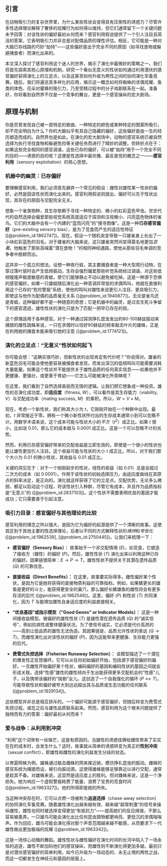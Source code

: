 ## 引言
在动物吸引力的复杂世界里，为什么某些性状会变得具有压倒性的诱惑力？尽管许多性选择理论解释了奢侈的炫耀行为如何得以维持，但它们通常留下一个关键问题未予回答：对该性状的偏好最初从何而来？感官利用假说提供了一个引人注目且简洁的答案，它表明吸引力并非总是对配偶品质的理性评估。相反，它可能是一种对大脑已存线路的巧妙“劫持”——这些偏好是出于完全不同的原因（如寻找食物或躲避捕食者）而演化出来的。

本文深入探讨了感官利用这个迷人的世界，揭示了演化中最微妙的策略之一。我们将首先探索其核心原理和机制，研究一个看似无意义的性状如何通过利用潜伏的感官偏好获得演化上的立足点，以及这甚至如何升级为两性之间的协同演化军备竞赛。随后，我们将遍览其多样化的应用，揭示这一概念如何将蜘蛛的求偶炫耀、鱼类的体色、花朵对蜜蜂的吸引力，乃至受精过程中的分子戏剧联系在一起。准备好，你将看到自然界不仅是一个竞争的舞台，更是一个感官操纵的宏大剧场。

## 原理与机制

你是否曾发现自己被一首特定的歌曲、一种特定的颜色或某种特定的图案所吸引，却不完全明白为什么？你的大脑似乎有其自己隐藏的偏好，这些偏好是由一生的经历塑造而成的。自然界也是如此。在演化的宏大剧场中，动物的感官系统已被自然选择为执行寻找食物和躲避危险等关键任务而进行了精妙的调整。但转折点在于：如果这些完全相同的感官调谐，这些已存的偏好，可以被“劫持”用于一个完全不同的目的——诱惑的目的呢？这便是性选择中最优雅、最反直觉的概念之一——**感官利用**（sensory exploitation）的核心思想。

### 机器中的幽灵：已存偏好

要理解感官利用，我们必须首先摒弃一个常见的假设：雌性对雄性某一性状的偏好，必然是因该性状而演化出来的。感官利用假说则提出，偏好可以先于性状出现，其存在的原因与交配完全无关。

想象一个雀类物种，其生存依赖于寻找一种特定的、微小的虹彩蓝色甲虫。世世代代的自然选择会偏爱那些视觉系统高度适应于探测和注视微小、闪亮蓝色物体的雀鸟。它们的大脑中会有一个内建的“蓝而闪亮”的“搜寻图像”。这是一种**已存感官偏好**（pre-existing sensory bias），是为了觅食而产生的适应性特征 ([@problem_id:1862747])。现在，假设一个随机突变导致一只雄雀身上长出了一小块虹彩蓝色的羽毛。对于雌雀的大脑来说，这只雄雀突然间变得莫名地更加*显著*。他触发了那些高喊着“潜在食物！”的相同神经通路，使他从那些羽毛单调的竞争者中脱颖而出。

这并非一个孤立的想法。设想一种夜行蛙，其主要捕食者是一种大型爬行动物，在穿过落叶层时会产生低频振动。生存会强烈偏爱那些听觉系统经过调谐、对这些低频隆隆声极度敏感的青蛙，使它们能够静止不动以避免被吃掉。这是一种源于恐惧的感官偏好。如果一只雄蛙随后演化出一种音调异常低的求偶鸣叫，他就在直接利用这个已存的“危险警报”系统，使他的鸣叫对雌性来说更引人注目、更具吸引力，即使这与他作为配偶的品质毫无关系 ([@problem_id:1940877])。无论是雀鸟还是青蛙，这种偏好都不是一种随意的奇想；它是机器中的幽灵，是过去生死斗争留下的感官遗迹。雄性性状的演化只是为了匹配一把早已存在的锁。

这个原理适用于各种感官。对于一种通过探测挣扎昆虫发出的80-100赫兹振动来捕猎的雌性跳蛛来说，一只在求偶时以恰好90赫兹的频率敲击叶片的雄蛛，正是在利用她的捕食本能来吸引她的注意 ([@problem_id:1774121])。

### 演化的立足点：“无意义”性状如何起飞

你可能会想：“这确实很巧妙，但新性状的出现肯定有代价吧？”你说得对。雄雀的新蓝色羽毛可能会使他更容易被捕食者发现，而发出深沉的低频鸣叫可能需要消耗大量能量。如果这个性状并不能提供关于雄性品质的任何真实信息——如果他并不更健康、更强壮，或更善于育幼——它怎么可能被演化所青睐呢？

在这里，我们看到了自然选择美丽而无情的逻辑。让我们把它想象成一种投资。雄性的总演化成功度，即**适应度**（fitness, $W$），可以看作是其生存能力（viability, $V$）与交配成功率（mating success, $M$）的乘积。所以，$W = V \times M$。

现在，考虑一个新性状，我们称其大小为 $t$，它刚刚开始在一个种群中出现。最初，$t$ 非常接近于零。拥有一个微小新性状所付出的生存成本通常小到可以忽略不计。用数学术语来说，这个成本可能与性状大小的*平方*（$t^2$）成正比。如果 $t$ 很小，比如说 $0.01$，那么它的成本就与 $0.0001$ 成正比。这是一个可以忽略不计的劣势。

然而，利用已存感官偏好带来的交配收益是立即生效的。即使是一个很小的性状也能让雄性更加引人注目。这个收益可能与性状的大小 $t$ 成正比。所以，对于我们那个大小为 $0.01$ 的微小性状，其收益与 $0.01$ 成正比。

关键的洞见在于：对于一个刚刚起步的性状，线性的收益（如 $0.01$）总是会超过二次方的成本（如 $0.0001$）。作用于该性状的初始选择压力，由适应度曲线在其原点的斜率决定，是正向的。演化就这样获得了它的立足点。交配优势，无论多么微弱，都足以启动这个过程，将该性状引入种群，尽管它有成本，并且作为品质指标是“无意义”的 ([@problem_id:2837103])。这个性状不需要表明优良的基因才能成功；它只需要善于引起注意。

### 吸引力目录：感官偏好与其他理论的比较

感官利用的理念之所以强大，是因为它为偏好的起源提供了一个清晰的故事。这使其区别于其他主要的性选择理论，后者以不同的方式解释性状的*维持*和*夸张化* ([@problem_id:1962539], [@problem_id:2750445])。让我们来梳理一下：

*   **感官偏好（Sensory Bias）：** 故事始于一个非交配情境 ($E$)，如觅食，它塑造了接收方（雌性）的偏好 ($P$)。然后，雄性性状 ($T$) 演化出来以利用这种已存的偏好。因果链很简单：$E \rightarrow P \rightarrow T$。雄性性状不提供关于其潜在遗传品质 ($Q$) 的可靠信息。

*   **直接收益（Direct Benefits）：** 在这里，故事要实际得多。雌性偏好某个性状，是因为它是她将获得的直接物质利益的可靠指标。例如，如果鳍更长的雄鱼是更好的斗士，能获得更安全的巢穴，那么偏好长鳍雄鱼的雌性将会有更多存活的后代 ([@problem_id:1962546])。这里，偏好 ($P$) 和性状 ($T$) 共同演化，因为 $T$ 与能增加雌性自身适应度的利益直接相关。

*   **“优良基因”或指示模型（"Good Genes" or Indicator Models）：** 这是一种间接收益模型。被偏好的雄性性状 ($T$) 是雄性潜在遗传品质 ($Q$) 的“诚实信号”，例如抗病性或整体健康状况。为了使信号诚实，它必须是代价高昂的——高到让低品质的雄性无法伪造。其因果链是，品质允许性状的表达 ($Q \rightarrow T$)，而雌性演化出对该性状的偏好 ($P$)，因为这能带来更健康、生存能力更强的后代。

*   **费雪式失控选择（Fisherian Runaway Selection）：** 该模型描述了一个潜在的爆发性正反馈循环。它可以从任何初始偏好开始，包括源于感官偏好的偏好。一旦雌性开始偏好某个性状，编码偏好的基因和编码性状的基因之间就会形成关联。选择“性感”雄性的雌性倾向于生出能获得更多交配机会的“性感”儿子，以及携带该偏好的“挑剔”女儿。这创造了一个自我强化的循环 ($P \leftrightarrow T$)，可能导致性状和偏好被夸大到远远超出其与品质或生态功能的任何联系 ([@problem_id:1929134])。

这些模型并非总是相互排斥的。一个偏好可能源于感官偏好，但随后转变为费雪式失控过程，或在之后与雄性品质联系起来。然而，感官利用为这个根本问题提供了独特而有力的答案：偏好最初从何而来？

### 爱与战争：从利用到冲突

“利用”这个词带有一丝锋芒，这是有原因的。当雄性的诱惑伎俩给雌性带来了实实在在的成本时，会发生什么？这时，故事就从简单的诱惑转变为真正的**性别冲突**（sexual conflict），即雄性和雌性的演化利益发生分歧的状态。

以育婴网蛛为例。雄蛛通过敲击雌蛛的网来接近她，模仿挣扎昆虫的振动。雌蛛的感官系统为捕猎而设，被引向振动源。这使得雄蛛能够足够靠近以进行交配，通常是趁其不备。对雄蛛来说，这显然是适应度上的胜利。但对雌蛛来说，这是一个净损失。她为响应一个虚假警报耗费了能量，浪费了宝贵的觅食时间 ([@problem_id:1963327])。他的所得即是她的所失。

当这种冲突存在时，它可以点燃一场被称为**追逐选择**（chase-away selection）的协同演化军备竞赛。随着雄性演化出越来越有效、越来越“超常刺激”的信号来操纵雌性，雌性也同时被选择变得更加“有抵抗力”——提高她们的反应阈值，不那么容易被愚弄。一只雄鸟可能会演化出比任何昆虫猎物都更响亮、更低沉的求偶嗡嗡声。作为回应，雌鸟可能会演化得对那个声音范围越来越不敏感，从而要求下一代雄性做出更加极端的炫耀 ([@problem_id:1963342])。

这是一场惊心动魄的舞蹈。雄性性状与雌性偏好在演化时间的长河中陷入了一场永恒的追逐，雄性不断加码他们的感官操纵，而雌性则不断演化得更加多疑。最初只是对潜伏感官偏好的简单利用，如今已升级为一场动态的、永无止境的两性之战，而这一切都发生在神经元和基因的层面上。

